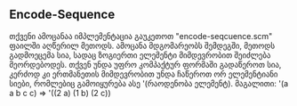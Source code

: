 ## Encode-Sequence
თქვენი ამოცანაა იმპლემენტაცია გაუკეთოთ "encode-seqcuence.scm" ფაილში აღწერილ მეთოდს. ამოცანა მდგომარეობს შემდეგში, მეთოდს გადმოეცემა სია, სადაც ზოგიერთი ელემენტი მიმდევრობით შეიძლება მეორდებოდეს. თქვენ უნდა უფრო კომპაქტურ ფორმაში გადაწეროთ სია, კერძოდ კი ერთმანეთის მიმდევრობით უნდა ჩაწეროთ ორ ელემენტიანი სიები, რომლებიც გამოიყურება ასე '(რაოდენობა ელემენტ). მაგალითი:
'(a a b c c) => '((2 a) (1 b) (2 c))